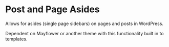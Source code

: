 # Post and Page Asides
Allows for asides (single page sidebars) on pages and posts in WordPress.

Dependent on Mayflower or another theme with this functionality built in to templates.
